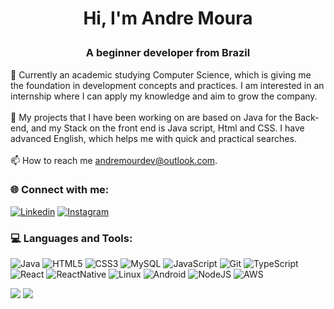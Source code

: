 # <p align="center">Hi, I'm Andre Moura</p>    
### <p align="center"> A beginner developer from Brazil <p/>
  
🔭 Currently an academic studying Computer Science, which is giving me the foundation in development concepts and practices. I am interested in an internship where I can apply my knowledge and aim to grow the company.<br><br>
🌱 My projects that I have been working on are based on Java for the Back-end, and my Stack on the front end is Java script, Html and CSS. I have advanced English, which helps me with quick and practical searches.<br><br>📫 How to reach me andremourdev@outlook.com.


### 🌐 Connect with me:
[![Linkedin](https://img.shields.io/badge/LinkedIn-0077B5?style=for-the-badge&logo=linkedin&logoColor=white)](https://www.linkedin.com/in/andre-moura-b82267268/) [![Instagram](https://img.shields.io/badge/Instagram-E4405F?style=for-the-badge&logo=instagram&logoColor=white)](https://www.instagram.com/andreczw/)

### 💻 Languages and Tools:
![Java](https://img.shields.io/badge/Java-ED8B00?style=for-the-badge&logo=openjdk&logoColor=white) ![HTML5](https://img.shields.io/badge/html5-%23E34F26.svg?style=for-the-badge&logo=html5&logoColor=white) ![CSS3](https://img.shields.io/badge/css3-%231572B6.svg?style=for-the-badge&logo=css3&logoColor=white) ![MySQL](https://img.shields.io/badge/MySQL-00000F?style=for-the-badge&logo=mysql&logoColor=white) ![JavaScript](https://img.shields.io/badge/javascript-%23323330.svg?style=for-the-badge&logo=javascript&logoColor=%23F7DF1E) ![Git](https://img.shields.io/badge/GIT-E44C30?style=for-the-badge&logo=git&logoColor=white) ![TypeScript](https://img.shields.io/badge/TypeScript-007ACC?style=for-the-badge&logo=typescript&logoColor=white) ![React](https://img.shields.io/badge/React-20232A?style=for-the-badge&logo=react&logoColor=61DAFB) ![ReactNative](	https://img.shields.io/badge/React_Native-20232A?style=for-the-badge&logo=react&logoColor=61DAFB) ![Linux](https://img.shields.io/badge/Linux-FCC624?style=for-the-badge&logo=linux&logoColor=black)	![Android](https://img.shields.io/badge/Android-3DDC84?style=for-the-badge&logo=android&logoColor=white) ![NodeJS](https://img.shields.io/badge/Node.js-43853D?style=for-the-badge&logo=node.js&logoColor=white) ![AWS](https://img.shields.io/badge/AWS-232F32?style=for-the-badge&logo=AmazonAWS&logoColor=white)

![](https://github-readme-stats.vercel.app/api?username=AndreMour&theme=gotham&hide_border=false&include_all_commits=false&count_private=false)
![](https://github-readme-stats.vercel.app/api/top-langs/?username=AndreMour&theme=gotham&hide_border=false&include_all_commits=false&count_private=false&layout=compact)

